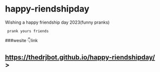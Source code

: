 # happy-riendshipday
Wishing a happy friendship day 2023(funny pranks)


``` prank yours friends```

###wesite 👇link
## https://thedrjbot.github.io/happy-riendshipday/ >
